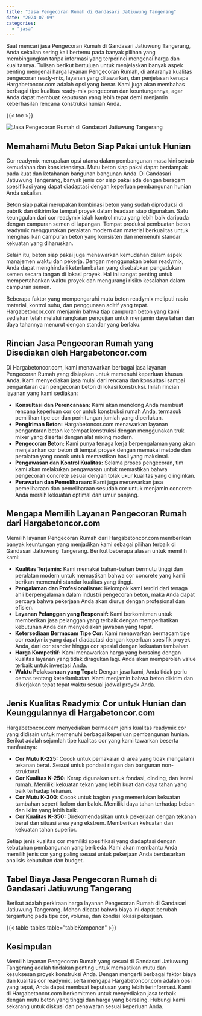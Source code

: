 ```yaml
---
title: "Jasa Pengecoran Rumah di Gandasari Jatiuwung Tangerang"
date: "2024-07-09"
categories: 
  - "jasa"
---
```



Saat mencari jasa Pengecoran Rumah di Gandasari Jatiuwung Tangerang, Anda sekalian sering kali bertemu pada banyak pilihan yang membingungkan tanpa informasi yang terperinci mengenai harga dan kualitasnya. Tulisan berikut bertujuan untuk menjelaskan banyak aspek penting mengenai harga layanan Pengecoran Rumah, di antaranya kualitas pengecoran ready-mix, layanan yang ditawarkan, dan penjelasan kenapa Hargabetoncor.com adalah opsi yang benar. Kami juga akan membahas berbagai tipe kualitas ready-mix pengecoran dan keuntungannya, agar Anda dapat membuat keputusan yang lebih tepat demi menjamin keberhasilan rencana konstruksi hunian Anda.

{{< toc >}}

![Jasa Pengecoran Rumah di Gandasari Jatiuwung Tangerang](https://hargareadymixid.github.io/hbc/readymix-hbc%20(42).png)

## Memahami Mutu Beton Siap Pakai untuk Hunian

Cor readymix merupakan opsi utama dalam pembangunan masa kini sebab kemudahan dan konsistensinya. Mutu beton siap pakai dapat berdampak pada kuat dan ketahanan bangunan bangunan Anda. Di Gandasari Jatiuwung Tangerang, banyak jenis cor siap pakai ada dengan beragam spesifikasi yang dapat diadaptasi dengan keperluan pembangunan hunian Anda sekalian.

Beton siap pakai merupakan kombinasi beton yang sudah diproduksi di pabrik dan dikirim ke tempat proyek dalam keadaan siap digunakan. Satu keunggulan dari cor readymix ialah kontrol mutu yang lebih baik daripada dengan campuran semen di lapangan. Tempat produksi pembuatan beton readymix menggunakan peralatan modern dan material berkualitas untuk menghasilkan campuran beton yang konsisten dan memenuhi standar kekuatan yang diharuskan.

Selain itu, beton siap pakai juga menawarkan kemudahan dalam aspek manajemen waktu dan pekerja. Dengan menggunakan beton readymix, Anda dapat menghindari keterlambatan yang disebabkan pengadukan semen secara tangan di lokasi proyek. Hal ini sangat penting untuk mempertahankan waktu proyek dan mengurangi risiko kesalahan dalam campuran semen.

Beberapa faktor yang mempengaruhi mutu beton readymix meliputi rasio material, kontrol suhu, dan penggunaan aditif yang tepat. Hargabetoncor.com menjamin bahwa tiap campuran beton yang kami sediakan telah melalui rangkaian pengujian untuk menjamin daya tahan dan daya tahannya menurut dengan standar yang berlaku.

## Rincian Jasa Pengecoran Rumah yang Disediakan oleh Hargabetoncor.com

Di Hargabetoncor.com, kami menawarkan berbagai jasa layanan Pengecoran Rumah yang disiapkan untuk memenuhi keperluan khusus Anda. Kami menyediakan jasa mulai dari rencana dan konsultasi sampai pengantaran dan pengecoran beton di lokasi konstruksi. Inilah rincian layanan yang kami sediakan:

- **Konsultasi dan Perencanaan:** Kami akan menolong Anda membuat rencana keperluan cor cor untuk konstruksi rumah Anda, termasuk pemilihan tipe cor dan perhitungan jumlah yang diperlukan.
- **Pengiriman Beton:** Hargabetoncor.com menawarkan layanan pengantaran beton ke tempat konstruksi dengan menggunakan truk mixer yang disertai dengan alat mixing modern.
- **Pengecoran Beton:** Kami punya tenaga kerja berpengalaman yang akan menjalankan cor beton di tempat proyek dengan memakai metode dan peralatan yang cocok untuk memastikan hasil yang maksimal.
- **Pengawasan dan Kontrol Kualitas:** Selama proses pengecoran, tim kami akan melakukan pengawasan untuk memastikan bahwa pengecoran concrete sesuai dengan tolak ukur kualitas yang diinginkan.
- **Perawatan dan Pemeliharaan:** Kami juga menawarkan jasa pemeliharaan dan pemeliharaan sesudah cor untuk menjamin concrete Anda meraih kekuatan optimal dan umur panjang.

## Mengapa Memilih Layanan Pengecoran Rumah dari Hargabetoncor.com

Memilih layanan Pengecoran Rumah dari Hargabetoncor.com memberikan banyak keuntungan yang menjadikan kami sebagai pilihan terbaik di Gandasari Jatiuwung Tangerang. Berikut beberapa alasan untuk memilih kami:

- **Kualitas Terjamin:** Kami memakai bahan-bahan bermutu tinggi dan peralatan modern untuk memastikan bahwa cor concrete yang kami berikan memenuhi standar kualitas yang tinggi.
- **Pengalaman dan Profesionalisme:** Kelompok kami terdiri dari tenaga ahli berpengalaman dalam industri pengecoran beton, maka Anda dapat percaya bahwa pekerjaan Anda akan diurus dengan profesional dan efisien.
- **Layanan Pelanggan yang Responsif:** Kami berkomitmen untuk memberikan jasa pelanggan yang terbaik dengan memperhatikan kebutuhan Anda dan menyediakan jawaban yang tepat.
- **Ketersediaan Bermacam Tipe Cor:** Kami menawarkan bermacam tipe cor readymix yang dapat diadaptasi dengan keperluan spesifik proyek Anda, dari cor standar hingga cor spesial dengan kekuatan tambahan.
- **Harga Kompetitif:** Kami menawarkan harga yang bersaing dengan kualitas layanan yang tidak diragukan lagi. Anda akan memperoleh value terbaik untuk investasi Anda.
- **Waktu Pelaksanaan yang Tepat:** Dengan jasa kami, Anda tidak perlu cemas tentang keterlambatan. Kami menjamin bahwa beton dikirim dan dikerjakan tepat tepat waktu sesuai jadwal proyek Anda.

## Jenis Kualitas Readymix Cor untuk Hunian dan Keunggulannya di Hargabetoncor.com

Hargabetoncor.com menyediakan bermacam jenis kualitas readymix cor yang didisain untuk memenuhi berbagai keperluan pembangunan hunian. Berikut adalah sejumlah tipe kualitas cor yang kami tawarkan beserta manfaatnya:

- **Cor Mutu K-225:** Cocok untuk pemakaian di area yang tidak mengalami tekanan berat. Sesuai untuk pondasi ringan dan bangunan non-struktural.
- **Cor Kualitas K-250:** Kerap digunakan untuk fondasi, dinding, dan lantai rumah. Memiliki kekuatan tekan yang lebih kuat dan daya tahan yang baik terhadap tekanan.
- **Cor Mutu K-300:** Cocok untuk bagian yang memerlukan kekuatan tambahan seperti kolom dan balok. Memiliki daya tahan terhadap beban dan iklim yang lebih baik.
- **Cor Kualitas K-350:** Direkomendasikan untuk pekerjaan dengan tekanan berat dan situasi area yang ekstrem. Memberikan kekuatan dan kekuatan tahan superior.

Setiap jenis kualitas cor memiliki spesifikasi yang diadaptasi dengan kebutuhan pembangunan yang berbeda. Kami akan membantu Anda memilih jenis cor yang paling sesuai untuk pekerjaan Anda berdasarkan analisis kebutuhan dan budget.

## Tabel Biaya Jasa Pengecoran Rumah di Gandasari Jatiuwung Tangerang

Berikut adalah perkiraan harga layanan Pengecoran Rumah di Gandasari Jatiuwung Tangerang. Mohon dicatat bahwa biaya ini dapat berubah tergantung pada tipe cor, volume, dan kondisi lokasi pekerjaan.

{{< table-tables table="tableKomponen" >}}

## Kesimpulan

Memilih layanan Pengecoran Rumah yang sesuai di Gandasari Jatiuwung Tangerang adalah tindakan penting untuk memastikan mutu dan kesuksesan proyek konstruksi Anda. Dengan mengerti berbagai faktor biaya dan kualitas cor readymix, serta mengapa Hargabetoncor.com adalah opsi yang tepat, Anda dapat membuat keputusan yang lebih terinformasi. Kami di Hargabetoncor.com berkomitmen untuk menyediakan jasa terbaik dengan mutu beton yang tinggi dan harga yang bersaing. Hubungi kami sekarang untuk diskusi dan penawaran sesuai keperluan Anda.
